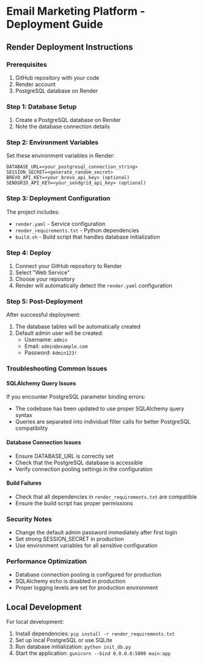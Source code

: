 # Email Marketing Platform - Deployment Guide

## Render Deployment Instructions

### Prerequisites
1. GitHub repository with your code
2. Render account
3. PostgreSQL database on Render

### Step 1: Database Setup
1. Create a PostgreSQL database on Render
2. Note the database connection details

### Step 2: Environment Variables
Set these environment variables in Render:

```
DATABASE_URL=<your_postgresql_connection_string>
SESSION_SECRET=<generate_random_secret>
BREVO_API_KEY=<your_brevo_api_key> (optional)
SENDGRID_API_KEY=<your_sendgrid_api_key> (optional)
```

### Step 3: Deployment Configuration
The project includes:
- `render.yaml` - Service configuration
- `render_requirements.txt` - Python dependencies
- `build.sh` - Build script that handles database initialization

### Step 4: Deploy
1. Connect your GitHub repository to Render
2. Select "Web Service"
3. Choose your repository
4. Render will automatically detect the `render.yaml` configuration

### Step 5: Post-Deployment
After successful deployment:
1. The database tables will be automatically created
2. Default admin user will be created:
   - Username: `admin`
   - Email: `admin@example.com`
   - Password: `Admin123!`

### Troubleshooting Common Issues

#### SQLAlchemy Query Issues
If you encounter PostgreSQL parameter binding errors:
- The codebase has been updated to use proper SQLAlchemy query syntax
- Queries are separated into individual filter calls for better PostgreSQL compatibility

#### Database Connection Issues
- Ensure DATABASE_URL is correctly set
- Check that the PostgreSQL database is accessible
- Verify connection pooling settings in the configuration

#### Build Failures
- Check that all dependencies in `render_requirements.txt` are compatible
- Ensure the build script has proper permissions

### Security Notes
- Change the default admin password immediately after first login
- Set strong SESSION_SECRET in production
- Use environment variables for all sensitive configuration

### Performance Optimization
- Database connection pooling is configured for production
- SQLAlchemy echo is disabled in production
- Proper logging levels are set for production environment

## Local Development
For local development:
1. Install dependencies: `pip install -r render_requirements.txt`
2. Set up local PostgreSQL or use SQLite
3. Run database initialization: `python init_db.py`
4. Start the application: `gunicorn --bind 0.0.0.0:5000 main:app`